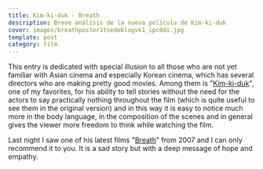 ```yaml
---
title: Kim-ki-duk - Breath
description: Breve análisis de la nueva película de Kim-ki-duk
cover: images/breathposter1toedeblogvk1_ipc8di.jpg
template: post
category: film
---
```


This entry is dedicated with special illusion to all those who are not yet familiar with Asian cinema and especially Korean cinema, which has several directors who are making pretty good movies. Among them is "[Kim-ki-duk](http://es.wikipedia.org/wiki/Kim_Ki-duk)", one of my favorites, for his ability to tell stories without the need for the actors to say practically nothing throughout the film (which is quite useful to see them in the original version) and in this way it is easy to notice much more in the body language, in the composition of the scenes and in general gives the viewer more freedom to think while watching the film.

Last night I saw one of his latest films "[Breath](http://www.youtube.com/watch?v=-rW7AlCH1L4)" from 2007 and I can only recommend it to you. It is a sad story but with a deep message of hope and empathy.